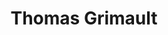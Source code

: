 ---
title: Thomas Grimault
collection: members
layout: member.html
image: Thomas Grimault.jpg
url: thomas-grimault
---